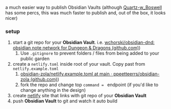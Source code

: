 a much easier way to publish Obsidian Vaults (although [Quartz-w_Boswell](/vault/%F0%9F%93%81developer/tutorials/Quartz-w_Boswell.md) has some percs, this was much faster to publish and, out of the box, it looks nicer)

### setup
1. start a git repo for your **Obsidian Vault**. i.e. [wchorski/obsidian-dnd: obsidian note network for Dungeon & Dragons (github.com)](/vault/github.com))
	1. Use `.gitignore` to prevent folders / files from being added to your public garden
2. create a `netlify.toml` inside root of your vault. Copy past from `netlify.example.toml`
	1. [obsidian-zola/netlify.example.toml at main · ppeetteerrs/obsidian-zola (github.com)](/vault/github.com))
	2. fork the repo and change  top `command = ` endpoint (if you'd like to change anything in the design)
3. create [netlify](/vault/https://app.netlify.com/) site that links with git repo of your **Obsidian Vault** 
4. push **Obsidian Vault** to git and watch it auto build
